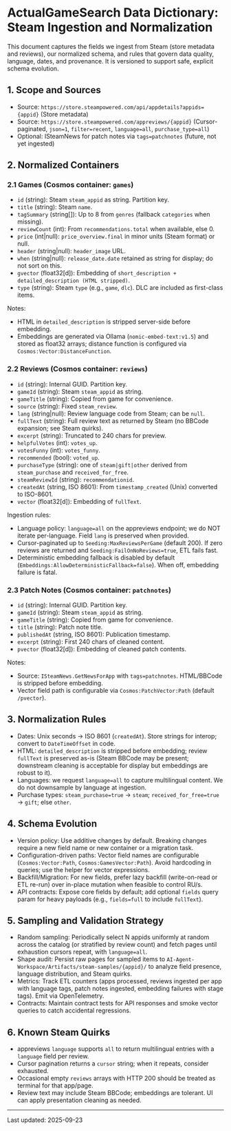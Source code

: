 # ActualGameSearch Data Dictionary: Steam Ingestion and Normalization

This document captures the fields we ingest from Steam (store metadata and reviews), our normalized schema, and rules that govern data quality, language, dates, and provenance. It is versioned to support safe, explicit schema evolution.

## 1. Scope and Sources

- Source: `https://store.steampowered.com/api/appdetails?appids={appid}` (Store metadata)
- Source: `https://store.steampowered.com/appreviews/{appid}` (Cursor-paginated, `json=1`, `filter=recent`, `language=all`, `purchase_type=all`)
- Optional: ISteamNews for patch notes via `tags=patchnotes` (future, not yet ingested)

## 2. Normalized Containers

### 2.1 Games (Cosmos container: `games`)

- `id` (string): Steam `steam_appid` as string. Partition key.
- `title` (string): Steam `name`.
- `tagSummary` (string[]): Up to 8 from `genres` (fallback `categories` when missing).
- `reviewCount` (int): From `recommendations.total` when available, else 0.
- `price` (int|null): `price_overview.final` in minor units (Steam format) or null.
- `header` (string|null): `header_image` URL.
- `when` (string|null): `release_date.date` retained as string for display; do not sort on this.
- `gvector` (float32[d]): Embedding of `short_description + detailed_description (HTML stripped)`.
- `type` (string): Steam `type` (e.g., `game`, `dlc`). DLC are included as first-class items.

Notes:
- HTML in `detailed_description` is stripped server-side before embedding.
- Embeddings are generated via Ollama (`nomic-embed-text:v1.5`) and stored as float32 arrays; distance function is configured via `Cosmos:Vector:DistanceFunction`.

### 2.2 Reviews (Cosmos container: `reviews`)

- `id` (string): Internal GUID. Partition key.
- `gameId` (string): Steam `steam_appid` as string.
- `gameTitle` (string): Copied from game for convenience.
- `source` (string): Fixed `steam_review`.
- `lang` (string|null): Review language code from Steam; can be `null`.
- `fullText` (string): Full review text as returned by Steam (no BBCode expansion; see Steam quirks).
- `excerpt` (string): Truncated to 240 chars for preview.
- `helpfulVotes` (int): `votes_up`.
- `votesFunny` (int): `votes_funny`.
- `recommended` (bool): `voted_up`.
- `purchaseType` (string): one of `steam|gift|other` derived from `steam_purchase` and `received_for_free`.
- `steamReviewId` (string): `recommendationid`.
- `createdAt` (string, ISO 8601): From `timestamp_created` (Unix) converted to ISO-8601.
- `vector` (float32[d]): Embedding of `fullText`.

Ingestion rules:
- Language policy: `language=all` on the appreviews endpoint; we do NOT iterate per-language. Field `lang` is preserved when provided.
- Cursor-paginated up to `Seeding:MaxReviewsPerGame` (default 200). If zero reviews are returned and `Seeding:FailOnNoReviews=true`, ETL fails fast.
- Deterministic embedding fallback is disabled by default (`Embeddings:AllowDeterministicFallback=false`). When off, embedding failure is fatal.

### 2.3 Patch Notes (Cosmos container: `patchnotes`)

- `id` (string): Internal GUID. Partition key.
- `gameId` (string): Steam `steam_appid` as string.
- `gameTitle` (string): Copied from game for convenience.
- `title` (string): Patch note title.
- `publishedAt` (string, ISO 8601): Publication timestamp.
- `excerpt` (string): First 240 chars of cleaned content.
- `pvector` (float32[d]): Embedding of cleaned patch contents.

Notes:
- Source: `ISteamNews.GetNewsForApp` with `tags=patchnotes`. HTML/BBCode is stripped before embedding.
- Vector field path is configurable via `Cosmos:PatchVector:Path` (default `/pvector`).

## 3. Normalization Rules

- Dates: Unix seconds → ISO 8601 (`createdAt`). Store strings for interop; convert to `DateTimeOffset` in code.
- HTML: `detailed_description` is stripped before embedding; review `fullText` is preserved as-is (Steam BBCode may be present; downstream cleaning is acceptable for display but embeddings are robust to it).
- Languages: we request `language=all` to capture multilingual content. We do not downsample by language at ingestion.
- Purchase types: `steam_purchase=true` → `steam`; `received_for_free=true` → `gift`; else `other`.

## 4. Schema Evolution

- Version policy: Use additive changes by default. Breaking changes require a new field name or new container or a migration task.
- Configuration-driven paths: Vector field names are configurable (`Cosmos:Vector:Path`, `Cosmos:GamesVector:Path`). Avoid hardcoding in queries; use the helper for vector expressions.
- Backfill/Migration: For new fields, prefer lazy backfill (write-on-read or ETL re-run) over in-place mutation when feasible to control RU/s.
- API contracts: Expose core fields by default; add optional `fields` query param for heavy payloads (e.g., `fields=full` to include `fullText`).

## 5. Sampling and Validation Strategy

- Random sampling: Periodically select N appids uniformly at random across the catalog (or stratified by review count) and fetch pages until exhaustion cursors repeat, with `language=all`.
- Shape audit: Persist raw pages for sampled items to `AI-Agent-Workspace/Artifacts/steam-samples/{appid}/` to analyze field presence, language distribution, and Steam quirks.
- Metrics: Track ETL counters (apps processed, reviews ingested per app with language tags, patch notes ingested, embedding failures with stage tags). Emit via OpenTelemetry.
- Contracts: Maintain contract tests for API responses and smoke vector queries to catch accidental regressions.

## 6. Known Steam Quirks

- appreviews `language` supports `all` to return multilingual entries with a `language` field per review.
- Cursor pagination returns a `cursor` string; when it repeats, consider exhausted.
- Occasional empty `reviews` arrays with HTTP 200 should be treated as terminal for that app/page.
- Review text may include Steam BBCode; embeddings are tolerant. UI can apply presentation cleaning as needed.

---
Last updated: 2025-09-23